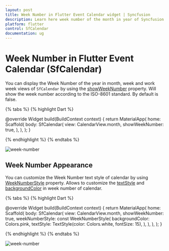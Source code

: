 ```yaml
---
layout: post 
title: Week Number in Flutter Event Calendar widget | Syncfusion
description: Learn here week number of the month in year of Syncfusion Flutter Event Calendar (SfCalendar) widget and more.
platform: flutter
control: SfCalendar
documentation: ug
---
```


# Week Number in Flutter Event Calendar (SfCalendar)

You can display the Week Number of the year in month, week and work week views of `SfCalendar` by using the [showWeekNumber]() property. Will show the week number according to the ISO-8601 standard. By default is false.

{% tabs %}
{% highlight Dart %}

@override
  Widget build(BuildContext context) {
    return MaterialApp(
      home: Scaffold(
        body: SfCalendar(
          view: CalendarView.month,
          showWeekNumber: true,
        ),
      ),
    );
  }

{% endhighlight %}
{% endtabs %}

![week-number](images\week-number\week-number.png)

## Week Number Appearance

You can customize the Week Number text style of calendar by  using [WeekNumberStyle]() property. Allows to customize the [textStyle]() and [backgroundColor]() in week number of calendar.

{% tabs %}
{% highlight Dart %}

@override
  Widget build(BuildContext context) {
    return MaterialApp(
      home: Scaffold(
        body: SfCalendar(
          view: CalendarView.month,
          showWeekNumber: true,
          weekNumberStyle: const WeekNumberStyle(
            backgroundColor: Colors.pink,
            textStyle: TextStyle(color: Colors.white, fontSize: 15),
          ),
        ),
      ),
    );
  }

{% endhighlight %}
{% endtabs %}

![week-number](images\week-number\week-number-style.png)